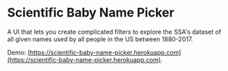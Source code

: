 # Scientific Baby Name Picker

A UI that lets you create complicated filters to explore the SSA's dataset of all given names used by all people in the US between 1880-2017.

Demo: [https://scientific-baby-name-picker.herokuapp.com](https://scientific-baby-name-picker.herokuapp.com).
